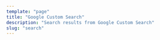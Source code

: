 ```yaml
---
template: "page"
title: "Google Custom Search"
description: "Search results from Google Custom Search"
slug: "search"
---
```


<script async src="https://cse.google.com/cse?cx=010356671340023228016:gikute0haba"></script>
<div class="gcse-searchresults-only"></div>
